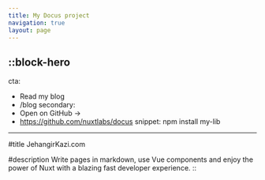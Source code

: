 ```yaml
---
title: My Docus project
navigation: true
layout: page
---
```


::block-hero
---
cta:
  - Read my blog
  - /blog
secondary:
  - Open on GitHub →
  - https://github.com/nuxtlabs/docus
snippet: npm install my-lib
---
#title
JehangirKazi.com

#description
Write pages in markdown, use Vue components and enjoy the power of Nuxt with a blazing fast developer experience.
::
